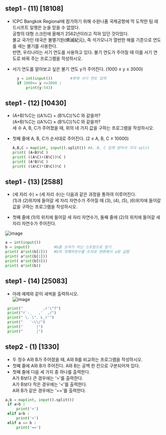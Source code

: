 ## step1 - (11) [18108] 
* ICPC Bangkok Regional에 참가하기 위해 수완나품 국제공항에 막 도착한 팀 레드시프트 일행은 눈을 믿을 수 없었다.   
공항의 대형 스크린에 올해가 2562년이라고 적혀 있던 것이었다.   
불교 국가인 태국은 불멸기원(佛滅紀元), 즉 석가모니가 열반한 해를 기준으로 연도를 세는 불기를 사용한다.   
반면, 우리나라는 서기 연도를 사용하고 있다. 불기 연도가 주어질 때 이를 서기 연도로 바꿔 주는 프로그램을 작성하시오.   
* 서기 연도를 알아보고 싶은 불기 연도 y가 주어진다. (1000 ≤ y ≤ 3000)   

  ```python
    y = int(input())        #현재 서기 연도 입력
    if 1000<= y <=3000 :
        print(y-543)
  ```



## step1 - (12) [10430]
* (A+B)%C는 ((A%C) + (B%C))%C 와 같을까?   
(A×B)%C는 ((A%C) × (B%C))%C 와 같을까?   
세 수 A, B, C가 주어졌을 때, 위의 네 가지 값을 구하는 프로그램을 작성하시오.   

* 첫째 줄에 A, B, C가 순서대로 주어진다. (2 ≤ A, B, C ≤ 10000)   

  ```python
  A,B,C = map(int, input().split()) #A, B, C 입력 받아서 각각 split
  print( (A+B)%C )
  print( ((A%C)+(B%C))%C )
  print( (A*B)%C )
  print( ((A%C)*(B%C))%C )
  ```


## step1 - (13) [2588]
* (세 자리 수) × (세 자리 수)는 다음과 같은 과정을 통하여 이루어진다.   
(1)과 (2)위치에 들어갈 세 자리 자연수가 주어질 때 (3), (4), (5), (6)위치에 들어갈 값을 구하는 프로그램을 작성하시오.

* 첫째 줄에 (1)의 위치에 들어갈 세 자리 자연수가, 둘째 줄에 (2)의 위치에 들어갈 세자리 자연수가 주어진다.   

![image](https://user-images.githubusercontent.com/90211945/173773558-f589ca99-9212-4772-b9d1-132a5dc7e646.png)   

  ```python
  a = int(input())
  b = input()           #b를 숫자가 아닌 스트링으로 받기
  print( a*int(b[2]))   #b의 첫째자릿수를 숫자로 변환해서 a랑 곱함
  print( a*int(b[1]))
  print( a*int(b[0]))
  print( a*int(b))

  ```



## step1 - (14) [25083]
* 아래 예제와 같이 새싹을 출력하시오.   
![image](https://user-images.githubusercontent.com/90211945/173774460-e1cd4464-da4f-43b0-b001-84c17cdc7b1c.png)   
 ```python
  print("         ,r'\"7")
  print("r`-_   ,'  ,/")
  print(" \. \". L_r'")
  print("   `~\\/")
  print("      |")
  print("      |")
  ```

## step2 - (1) [1330]
* 두 정수 A와 B가 주어졌을 때, A와 B를 비교하는 프로그램을 작성하시오.   
* 첫째 줄에 A와 B가 주어진다. A와 B는 공백 한 칸으로 구분되어져 있다.   
* 첫째 줄에 다음 세 가지 중 하나를 출력한다.   
A가 B보다 큰 경우에는 '>'를 출력한다.   
A가 B보다 작은 경우에는 '<'를 출력한다.   
A와 B가 같은 경우에는 '=='를 출력한다.   

 ```python
 a,b = map(int, input().split())
  if a>b :
      print('>')
  elif a<b :
      print('<')
  elif a == b :
      print('==')
  ```
